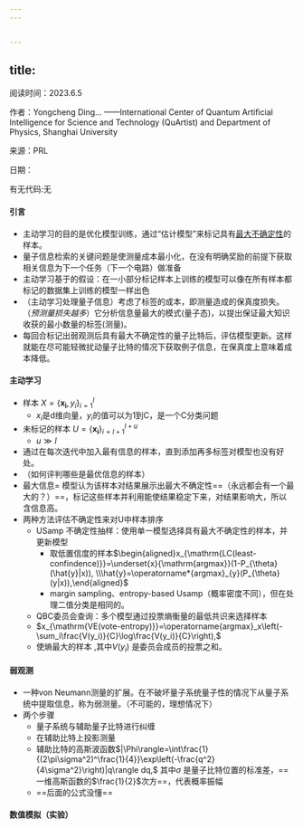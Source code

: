 ```yaml
---
---


---
```

title:
---
阅读时间：2023.6.5

作者：Yongcheng Ding... ——International Center of Quantum Artificial Intelligence for Science and Technology (QuArtist) and Department of Physics, Shanghai University

来源：PRL

日期：

有无代码:无

#### 引言
+ 主动学习的目的是优化模型训练，通过“估计模型”来标记具有<u>最大不确定性</u>的样本。
+ 量子信息检索的关键问题是使测量成本最小化，在没有明确奖励的前提下获取相关信息为下一个任务（下一个电路）做准备
+ 主动学习基于的假设：在一小部分标记样本上训练的模型可以像在所有样本都标记的数据集上训练的模型一样出色
+ （主动学习处理量子信息）考虑了标签的成本，即测量造成的保真度损失。（*预测量损失越多*）它分析信息量最大的模式(量子态)，以提出保证最大知识收获的最小数量的标签(测量)。
+ 每回合标记出弱观测后具有最大不确定性的量子比特后，评估模型更新。这样就能在尽可能轻微扰动量子比特的情况下获取例子信息，在保真度上意味着成本降低。
#### 主动学习
+  样本 $X=\left\{\mathbf{x}_{\mathbf{i}}, y_{i}\right\}_{i=1}^{l}$
	+ $x_i$是d维向量，$y_i$的值可以为1到C，是一个C分类问题
+ 未标记的样本 $U=\left\{\mathbf{x}_{\mathbf{i}}\right\}_{i=l+1}^{l+u}$
	+ $u \gg l$  
+ 通过在每次迭代中加入最有信息的样本，直到添加再多标签对模型也没有好处。
+ （如何评判哪些是最优信息的样本）
+ 最大信息= 模型认为该样本对结果展示出最大不确定性==（永远都会有一个最大的？）==，标记这些样本并利用能使结果稳定下来，对结果影响大，所以含信息高。
+ 两种方法评估不确定性来对U中样本排序
	+ USamp 不确定性抽样：使用单一模型选择具有最大不确定性的样本，并更新模型
		+ 取低置信度的样本$\begin{aligned}x_{\mathrm{LC(least-confindence)}}=\underset{x}{\mathrm{argmax}}(1-P_{\theta}(\hat{y}|x)), \\\hat{y}=\operatorname*{argmax}_{y}(P_{\theta}(y|x)),\end{aligned}$
		+ margin sampling、entropy-based Usamp（概率密度不同），但在处理二值分类是相同的。
	+ QBC委员会查询：多个模型通过投票熵衡量的最低共识来选择样本
	+ $x_{\mathrm{VE(vote-entropy)}}=\operatorname{argmax}_x\left(-\sum_i\frac{V(y_i)}{C}\log\frac{V(y_i)}{C}\right),$
	+ 使熵最大的样本 ,其中$V(y_i)$ 是委员会成员的投票之和。
#### 弱观测
+ 一种von Neumann测量的扩展。在不破坏量子系统量子性的情况下从量子系统中提取信息，称为弱测量。（不可能的，理想情况下）
+ 两个步骤
	+ 量子系统与辅助量子比特进行纠缠
	+ 在辅助比特上投影测量
	+ 辅助比特的高斯波函数$|\Phi\rangle=\int\frac{1}{(2\pi\sigma^2)^\frac{1}{4}}\exp\left(-\frac{q^2}{4\sigma^2}\right)|q\rangle dq,$ 其中$\sigma$ 是量子比特位置的标准差，==一维高斯函数的$\frac{1}{2}$次方==，代表概率振幅
	+ ==后面的公式没懂==

#### 数值模拟（实验）